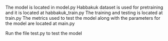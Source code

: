 The model is located in model.py
Habbakuk dataset is used for pretraining and it is located at habbakuk_train.py
The training and testing is located at train.py
The metrics used to test the  model along with the parameters for the model are located at main.py

Run the file test.py to test the model